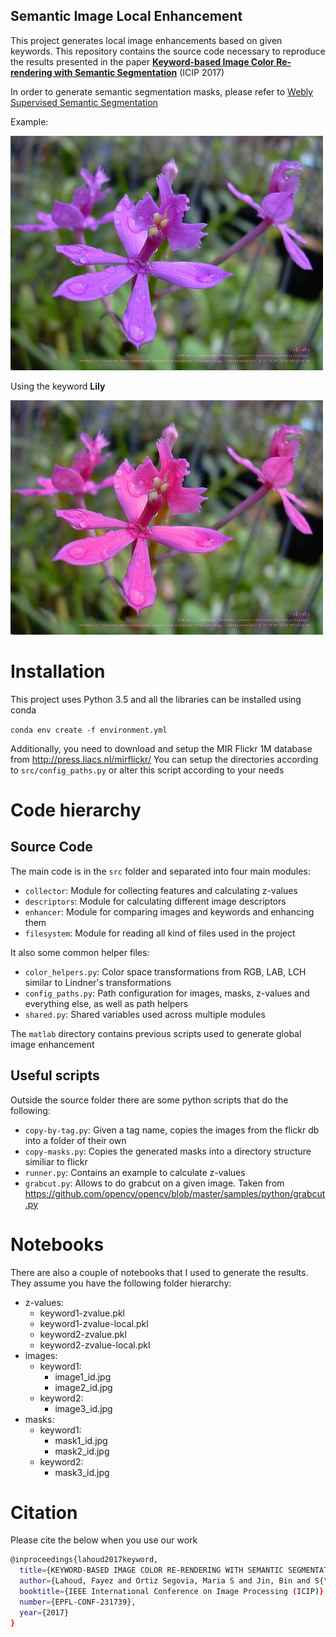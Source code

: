 ## **S**emantic **I**mage **L**ocal **E**nhancement

This project generates local image enhancements based on given keywords. This repository contains the source code necessary to reproduce the results presented in the paper [**Keyword-based Image Color Re-rendering with Semantic Segmentation**](https://infoscience.epfl.ch/record/231739) (ICIP 2017)

In order to generate semantic segmentation masks, please refer to [Webly Supervised Semantic Segmentation](https://infoscience.epfl.ch/record/227361)

Example:

![](examples/original.jpg)

Using the keyword **Lily**

![](examples/enhanced.jpg)

# Installation

This project uses Python 3.5 and all the libraries can be installed using conda

`conda env create -f environment.yml`

Additionally, you need to download and setup the MIR Flickr 1M database from http://press.liacs.nl/mirflickr/
You can setup the directories according to `src/config_paths.py` or alter this script according to your needs

# Code hierarchy

## Source Code
The main code is in the `src` folder and separated into four main modules:
* `collector`: Module for collecting features and calculating z-values
* `descriptors`: Module for calculating different image descriptors
* `enhancer`: Module for comparing images and keywords and enhancing them
* `filesystem`: Module for reading all kind of files used in the project

It also some common helper files:
* `color_helpers.py`: Color space transformations from RGB, LAB, LCH similar to Lindner's transformations
* `config_paths.py`: Path configuration for images, masks, z-values and everything else, as well as path helpers
* `shared.py`: Shared variables used across multiple modules

The `matlab` directory contains previous scripts used to generate global image enhancement

## Useful scripts
Outside the source folder there are some python scripts that do the following:
* `copy-by-tag.py`: Given a tag name, copies the images from the flickr db into a folder of their own
* `copy-masks.py`: Copies the generated masks into a directory structure similiar to flickr
* `runner.py`: Contains an example to calculate z-values
* `grabcut.py`: Allows to do grabcut on a given image.
Taken from https://github.com/opencv/opencv/blob/master/samples/python/grabcut.py

# Notebooks

There are also a couple of notebooks that I used to generate the results.
They assume you have the following folder hierarchy:

* z-values:
    - keyword1-zvalue.pkl
    - keyword1-zvalue-local.pkl
    - keyword2-zvalue.pkl
    - keyword2-zvalue-local.pkl
* images:
    - keyword1:
        * image1_id.jpg
        * image2_id.jpg
    - keyword2:
        * image3_id.jpg
* masks:
    - keyword1:
        * mask1_id.jpg
        * mask2_id.jpg
    - keyword2:
        * mask3_id.jpg
        
# Citation

Please cite the below when you use our work

```bash
@inproceedings{lahoud2017keyword,
  title={KEYWORD-BASED IMAGE COLOR RE-RENDERING WITH SEMANTIC SEGMENTATION},
  author={Lahoud, Fayez and Ortiz Segovia, Maria S and Jin, Bin and S{\"u}sstrunk, Sabine},
  booktitle={IEEE International Conference on Image Processing (ICIP)},
  number={EPFL-CONF-231739},
  year={2017}
}
```
